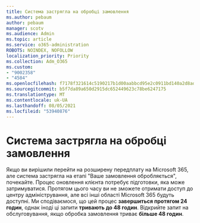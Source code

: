```yaml
---
title: Система застрягла на обробці замовлення
ms.author: pebaum
author: pebaum
manager: scotv
ms.audience: Admin
ms.topic: article
ms.service: o365-administration
ROBOTS: NOINDEX, NOFOLLOW
localization_priority: Priority
ms.collection: Adm_O365
ms.custom:
- "9002358"
- "4584"
ms.openlocfilehash: f7178f321614c5190217b1d00aabbcd95e2c0911bd140a2d8ad455665ac5b73b
ms.sourcegitcommit: b5f7da89a650d2915dc652449623c78be6247175
ms.translationtype: MT
ms.contentlocale: uk-UA
ms.lasthandoff: 08/05/2021
ms.locfileid: "53940876"
---
```

# <a name="stuck-on-processing-order"></a>Система застрягла на обробці замовлення

Якщо ви вирішили перейти на розширену передплату на Microsoft 365, але система застрягла на етапі "Ваше замовлення обробляється", почекайте. Процес оновлення клієнта потребує підготовки, яка може затримуватися. Протягом цього часу ви не зможете отримати доступ до центру адміністрування, але всі інші області Microsoft 365 будуть доступні. Ми сподіваємося, що цей процес **завершиться протягом 24 годин**, однак іноді ці запити **тривають до 48 годин**. Відкрийте запит на обслуговування, якщо обробка замовлення триває **більше 48 годин**.
